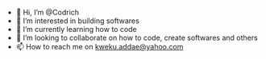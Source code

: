 - 👋 Hi, I’m @Codrich
- 👀 I’m interested in building softwares
- 🌱 I’m currently learning how to code
- 💞️ I’m looking to collaborate on how to code, create softwares and others
- 📫 How to reach me on kweku.addae@yahoo.com

<!---
Codrich/Codrich is a ✨ special ✨ repository because its `README.md` (this file) appears on your GitHub profile.
You can click the Preview link to take a look at your changes.
--->
